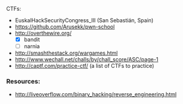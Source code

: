 CTFs:
- EuskalHackSecurityCongress_III (San Sebastián, Spain)
- https://github.com/Arusekk/pwn-school
- http://overthewire.org/
    - [x] bandit
    - [ ] narnia
- http://smashthestack.org/wargames.html
- http://www.wechall.net/challs/by/chall_score/ASC/page-1
- http://captf.com/practice-ctf/ (a list of CTFs to practice)

### Resources:
- http://liveoverflow.com/binary_hacking/reverse_engineering.html
